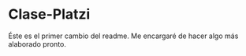 # Clase-Platzi
Éste es el primer cambio del readme. Me encargaré de hacer algo más 
alaborado pronto.
